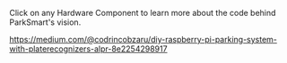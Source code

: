 Click on any Hardware Component to learn more about the code behind ParkSmart's vision. 

https://medium.com/@codrincobzaru/diy-raspberry-pi-parking-system-with-platerecognizers-alpr-8e2254298917
